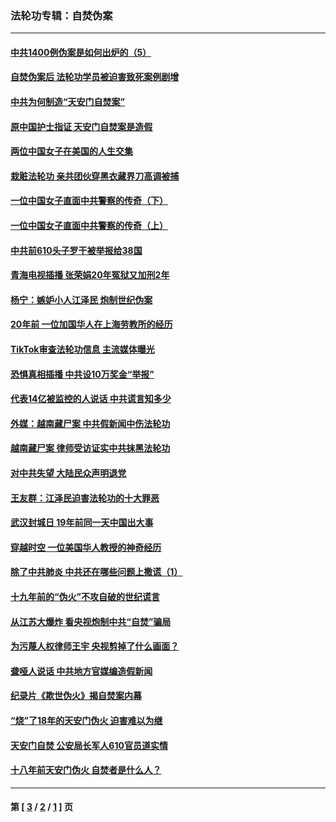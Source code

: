 ### 法轮功专辑：自焚伪案
---
#### [中共1400例伪案是如何出炉的（5）](../../pages/nf5562/n13226831.md?04140430) 
#### [自焚伪案后 法轮功学员被迫害致死案例剧增](../../pages/nf5562/n13190600.md?04140430) 
#### [中共为何制造“天安门自焚案”](../../pages/nf5562/n13183270.md?04140430) 
#### [原中国护士指证 天安门自焚案是造假](../../pages/nf5562/n13172289.md?04140430) 
#### [两位中国女子在美国的人生交集](../../pages/nf5562/n13156138.md?04140430) 
#### [栽赃法轮功 亲共团伙穿黑衣藏界刀高调被捕](../../pages/nf5562/n13073780.md?04140430) 
#### [一位中国女子直面中共警察的传奇（下）](../../pages/nf5562/n12989706.md?04140430) 
#### [一位中国女子直面中共警察的传奇（上）](../../pages/nf5562/n12985072.md?04140430) 
#### [中共前610头子罗干被举报给38国](../../pages/nf5562/n12975419.md?04140430) 
#### [青海电视插播 张荣娟20年冤狱又加刑2年](../../pages/nf5562/n12738166.md?04140430) 
#### [杨宁：嫉妒小人江泽民 炮制世纪伪案](../../pages/nf5562/n12724108.md?04140430) 
#### [20年前 一位加国华人在上海劳教所的经历](../../pages/nf5562/n12707932.md?04140430) 
#### [TikTok审查法轮功信息 主流媒体曝光](../../pages/nf5562/n12362336.md?04140430) 
#### [恐惧真相插播 中共设10万奖金“举报”](../../pages/nf5562/n12306396.md?04140430) 
#### [代表14亿被监控的人说话 中共谎言知多少](../../pages/nf5562/n12297484.md?04140430) 
#### [外媒：越南藏尸案 中共假新闻中伤法轮功](../../pages/nf5562/n12264411.md?04140430) 
#### [越南藏尸案 律师受访证实中共抹黑法轮功](../../pages/nf5562/n12261878.md?04140430) 
#### [对中共失望 大陆民众声明退党](../../pages/nf5562/n12187315.md?04140430) 
#### [王友群：江泽民迫害法轮功的十大罪恶](../../pages/nf5562/n12169074.md?04140430) 
#### [武汉封城日 19年前同一天中国出大事](../../pages/nf5562/n12150901.md?04140430) 
#### [穿越时空  一位美国华人教授的神奇经历](../../pages/nf5562/n12097460.md?04140430) 
#### [除了中共肺炎 中共还在哪些问题上撒谎（1）](../../pages/nf5562/n11955770.md?04140430) 
#### [十九年前的“伪火”不攻自破的世纪谎言](../../pages/nf5562/n11813238.md?04140430) 
#### [从江苏大爆炸 看央视炮制中共“自焚”骗局](../../pages/nf5562/n11140275.md?04140430) 
#### [为污蔑人权律师王宇 央视剪掉了什么画面？](../../pages/nf5562/n11130142.md?04140430) 
#### [聋哑人说话 中共地方官媒编造假新闻](../../pages/nf5562/n11006067.md?04140430) 
#### [纪录片《欺世伪火》揭自焚案内幕](../../pages/nf5562/n11002664.md?04140430) 
#### [“烧”了18年的天安门伪火 迫害难以为继](../../pages/nf5562/n10996660.md?04140430) 
#### [天安门自焚 公安局长军人610官员道实情](../../pages/nf5562/n10997098.md?04140430) 
#### [十八年前天安门伪火 自焚者是什么人？](../../pages/nf5562/n10996556.md?04140430) 

---
#### 第 [ [3](./3.md?04140430) / [2](./2.md?04140430) / [1](./1.md?04140430) ] 页
